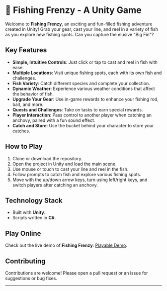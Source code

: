 # 🎣 Fishing Frenzy - A Unity Game

Welcome to **Fishing Frenzy**, an exciting and fun-filled fishing adventure created in Unity! Grab your gear, cast your line, and reel in a variety of fish as you explore new fishing spots. Can you capture the elusive "Big Fin"?

## Key Features

- **Simple, Intuitive Controls**: Just click or tap to cast and reel in fish with ease.
- **Multiple Locations**: Visit unique fishing spots, each with its own fish and challenges.
- **Fish Variety**: Catch different species and complete your collection.
- **Dynamic Weather**: Experience various weather conditions that affect the behavior of fish.
- **Upgrade Your Gear**: Use in-game rewards to enhance your fishing rod, bait, and more.
- **Quests and Challenges**: Take on tasks to earn special rewards.
- **Player Interaction**: Pass control to another player when catching an anchovy, paired with a fun sound effect.
- **Catch and Store**: Use the bucket behind your character to store your catches.

## How to Play

1. Clone or download the repository.
2. Open the project in Unity and load the main scene.
3. Use mouse or touch to cast your line and reel in the fish.
4. Follow prompts to catch fish and explore various fishing spots.
5. Move with the up/down arrow keys, turn using left/right keys, and switch players after catching an anchovy.

## Technology Stack

- Built with **Unity**.
- Scripts written in **C#**.

## Play Online

Check out the live demo of **Fishing Frenzy**: [Playable Demo](https://play.unity.com/mg/other/webgl-builds-342271).

## Contributing

Contributions are welcome! Please open a pull request or an issue for suggestions or bug fixes.

---
